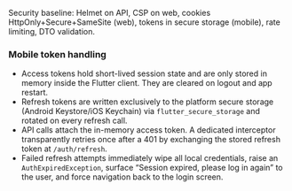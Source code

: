 Security baseline: Helmet on API, CSP on web, cookies HttpOnly+Secure+SameSite (web), tokens in secure storage (mobile), rate limiting, DTO validation.

### Mobile token handling

- Access tokens hold short-lived session state and are only stored in memory inside the Flutter client. They are cleared on logout and app restart.
- Refresh tokens are written exclusively to the platform secure storage (Android Keystore/iOS Keychain) via `flutter_secure_storage` and rotated on every refresh call.
- API calls attach the in-memory access token. A dedicated interceptor transparently retries once after a 401 by exchanging the stored refresh token at `/auth/refresh`.
- Failed refresh attempts immediately wipe all local credentials, raise an `AuthExpiredException`, surface “Session expired, please log in again” to the user, and force navigation back to the login screen.
